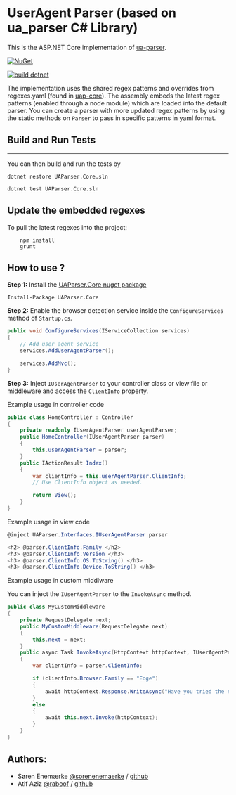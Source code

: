 UserAgent Parser (based on ua_parser C# Library)
======================

This is the ASP.NET Core implementation of [ua-parser](https://github.com/tobie/ua-parser).

[![NuGet](https://img.shields.io/nuget/v/UAParser.Core.svg)](https://nuget.org/packages/UAParser.Core)

[![build dotnet](https://github.com/w8tcha/uap-csharp/actions/workflows/build.yml/badge.svg)](https://github.com/w8tcha/uap-csharp/actions/workflows/build.yml)

The implementation uses the shared regex patterns and overrides from regexes.yaml (found in [uap-core](https://github.com/ua-parser/uap-core)). The assembly embeds the latest regex patterns (enabled through a node module) which are loaded into the default parser. You can create a parser with more updated regex patterns by using the static methods on `Parser` to pass in specific patterns in yaml format.

## Build and Run Tests
------
You can then build and run the tests by

````
dotnet restore UAParser.Core.sln

dotnet test UAParser.Core.sln
````

Update the embedded regexes
------
To pull the latest regexes into the project:

````
    npm install
	grunt
````

## How to use ?

**Step 1:**
Install the [UAParser.Core nuget package](https://www.nuget.org/packages/UAParser.Core/)


````
Install-Package UAParser.Core
````

**Step 2:** Enable the browser detection service inside the `ConfigureServices` method of `Startup.cs`.

```c#
public void ConfigureServices(IServiceCollection services)
{
    // Add user agent service
    services.AddUserAgentParser();

    services.AddMvc();
}
```

**Step 3:** Inject `IUserAgentParser` to your controller class or view file or middleware and access the `ClientInfo` property.

Example usage in controller code

```c#
public class HomeController : Controller
{
    private readonly IUserAgentParser userAgentParser;
    public HomeController(IUserAgentParser parser)
    {
        this.userAgentParser = parser;
    }
    public IActionResult Index()
    {
        var clientInfo = this.userAgentParser.ClientInfo;
        // Use ClientInfo object as needed.

        return View();
    }
}
```

Example usage in view code

```c#
@inject UAParser.Interfaces.IUserAgentParser parser

<h2> @parser.ClientInfo.Family </h2>
<h3> @parser.ClientInfo.Version </h3>
<h3> @parser.ClientInfo.OS.ToString() </h3>
<h3> @parser.ClientInfo.Device.ToString() </h3>

```

Example usage in custom middlware

You can inject the `IUserAgentParser` to the `InvokeAsync` method.

```c#
public class MyCustomMiddleware
{
    private RequestDelegate next;
    public MyCustomMiddleware(RequestDelegate next)
    {
        this.next = next;
    }
    public async Task InvokeAsync(HttpContext httpContext, IUserAgentParser parser)
    {
        var clientInfo = parser.ClientInfo;

        if (clientInfo.Browser.Family == "Edge")
        {
            await httpContext.Response.WriteAsync("Have you tried the new chromuim based edge ?");
        }
        else
        {
            await this.next.Invoke(httpContext);
        }
    }
}
```

Authors:
-------

  * Søren Enemærke [@sorenenemaerke](https://twitter.com/sorenenemaerke) / [github](https://github.com/enemaerke)
  * Atif Aziz [@raboof](https://twitter.com/raboof) / [github](https://github.com/atifaziz)

